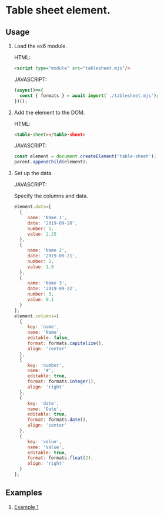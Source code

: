 # Table sheet element.

## Usage

1. Load the es6 module.

    HTML:
    ```html
    <script type="module" src="tablesheet.mjs"/>
    ```
 
    JAVASCRIPT:
    ```javascript 1.7
    (async()=>{
      const { formats } = await import('./tablesheet.mjs');
    })();
    ```

2. Add the element to the DOM.

    HTML:
    ```html
    <table-sheet></table-sheet>
    ```
    JAVASCRIPT:
    ```javascript 1.7
    const element = document.createElement('table-sheet');
    parent.appendChild(element);
    ```
    
3. Set up the data.

    JAVASCRIPT:
    
    Specify the columns and data.
    
    ```javascript 1.7
    element.data=[
      {
         name: 'Name 1',
         date: '2019-09-20',
         number: 1,
         value: 2.25
      },
      {
         name: 'Name 2',
         date: '2019-09-21',
         number: 2,
         value: 1.5
      },
      {
         name: 'Name 3',
         date: '2019-09-22',
         number: 3,
         value: 0.1
      }
    ];
    element.columns=[
      {
         key: 'name',
         name: 'Name',
         editable: false,
         format: formats.capitalize(),
         align: 'center'
      },
      {
         key: 'number',
         name: '#',
         editable: true,
         format: formats.integer(),
         align: 'right'
      },
      {
         key: 'date',
         name: 'Date',
         editable: true,
         format: formats.date(),
         align: 'center'
      },
      {
         key: 'value',
         name: 'Value',
         editable: true,
         format: formats.float(2),
         align: 'right'
      }
    ];
    ```
    
## Examples

1. [Example 1](example1.html)

